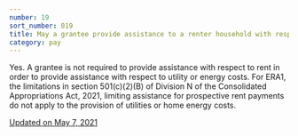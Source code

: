 ```yaml
---
number: 19
sort_number: 019
title: May a grantee provide assistance to a renter household with respect to utility or energy costs without also covering rent?
category: pay
---
```


Yes. A grantee is not required to provide assistance with respect to rent in order to provide assistance with respect to utility or energy costs. For ERA1, the limitations in section 501(c)(2)(B) of Division N of the Consolidated Appropriations Act, 2021, limiting assistance for prospective rent payments do not apply to the provision of utilities or home energy costs.

<a href="{{ site.baseurl }}/implementation-guidance/changes/" class="era-guidance__datestamp">Updated on May 7, 2021</a>